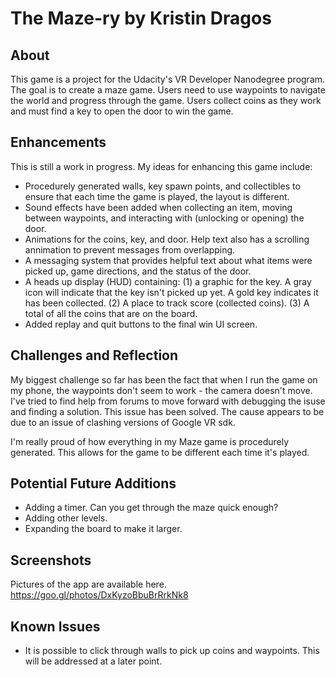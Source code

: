 # The Maze-ry by Kristin Dragos

## About
This game is a project for the Udacity's VR Developer Nanodegree program. The goal is to create a maze game. Users need to use waypoints to navigate the world and progress through the game. Users collect coins as they work and must find a key to open the door to win the game. 

## Enhancements
This is still a work in progress. My ideas for enhancing this game include: 

- Procedurely generated walls, key spawn points, and collectibles to ensure that each time the game is played, the layout is different.
- Sound effects have been added when collecting an item, moving between waypoints, and interacting with (unlocking or opening) the door. 
- Animations for the coins, key, and door. Help text also has a scrolling annimation to prevent messages from overlapping. 
- A messaging system that provides helpful text about what items were picked up, game directions, and the status of the door. 
- A heads up display (HUD) containing: (1) a graphic for the key. A gray icon will indicate that the key isn't picked up yet. A gold key indicates it has been collected. (2) A place to track score (collected coins). (3) A total of all the coins that are on the board. 
- Added replay and quit buttons to the final win UI screen. 

## Challenges and Reflection
My biggest challenge so far has been the fact that when I run the game on my phone, the waypoints don't seem to work - the camera doesn't move. I've tried to find help from forums to move forward with debugging the isuse and finding a solution. This issue has been solved. The cause appears to be due to an issue of clashing versions of Google VR sdk. 

I'm really proud of how everything in my Maze game is procedurely generated. This allows for the game to be different each time it's played. 

## Potential Future Additions
- Adding a timer. Can you get through the maze quick enough? 
- Adding other levels. 
- Expanding the board to make it larger. 

## Screenshots
Pictures of the app are available here. https://goo.gl/photos/DxKyzoBbuBrRrkNk8

## Known Issues
- It is possible to click through walls to pick up coins and waypoints. This will be addressed at a later point.

